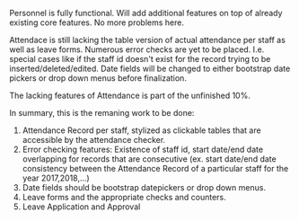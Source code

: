 Personnel is fully functional. Will add additional features on top of already existing core features. No more problems here.

Attendace is still lacking the table version of actual attendance per staff as well as leave forms. Numerous error checks are yet to be placed.
I.e. special cases like if the staff id doesn't exist for the record trying to be inserted/deleted/edited. Date fields will be 
changed to either bootstrap date pickers or drop down menus before finalization.

The lacking features of Attendance is part of the unfinished 10%.

In summary, this is the remaning work to be done:

1. Attendance Record per staff, stylized as clickable tables that are accessible by the attendance checker.
2. Error checking features: Existence of staff id, start date/end date overlapping for records that are consecutive 
    (ex. start date/end date consistency between the Attendance Record of a particular staff for the year 2017,2018,...)
3. Date fields should be bootstrap datepickers or drop down menus.
4. Leave forms and the appropriate checks and counters.
5. Leave Application and Approval

